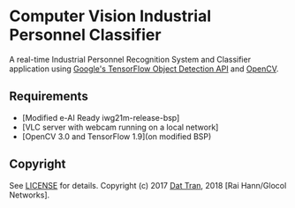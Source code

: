 # Computer Vision Industrial Personnel Classifier

A real-time Industrial Personnel Recognition System and Classifier application using [Google's TensorFlow Object Detection API](https://github.com/tensorflow/models/tree/master/research/object_detection) and [OpenCV](http://opencv.org/).

## Requirements
- [Modified e-AI Ready iwg21m-release-bsp]
- [VLC server with webcam running on a local network]
- [OpenCV 3.0 and TensorFlow 1.9](on modified BSP)

## Copyright

See [LICENSE](LICENSE) for details.
Copyright (c) 2017 [Dat Tran](http://www.dat-tran.com/), 2018 [Rai Hann/Glocol Networks].
